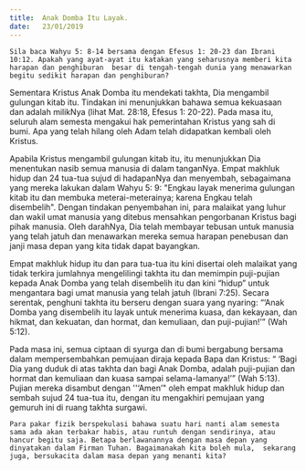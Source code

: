 ```yaml
---
title:  Anak Domba Itu Layak.
date:   23/01/2019
---
```


`Sila baca Wahyu 5: 8-14 bersama dengan Efesus 1: 20-23 dan Ibrani 10:12. Apakah yang ayat-ayat itu katakan yang seharusnya memberi kita harapan dan penghiburan  besar di tengah-tengah dunia yang menawarkan begitu sedikit harapan dan penghiburan?`

Sementara Kristus   Anak Domba itu  mendekati takhta, Dia mengambil gulungan kitab itu. Tindakan ini menunjukkan bahawa semua kekuasaan dan adalah milikNya (lihat Mat. 28:18,  Efesus 1: 20-22). Pada masa itu, seluruh alam semesta mengakui hak pemerintahan Kristus yang sah di bumi. Apa yang telah hilang oleh Adam telah didapatkan kembali oleh Kristus.

Apabila Kristus mengambil gulungan kitab itu, itu menunjukkan Dia menentukan nasib semua manusia  di dalam tanganNya. Empat makhluk hidup dan 24 tua-tua sujud di hadapanNya dan menyembah, sebagaimana yang mereka lakukan dalam Wahyu 5: 9: "Engkau layak menerima gulungan kitab itu dan membuka meterai-meterainya; karena Engkau telah disembelih". Dengan tindakan penyembahan ini, para malaikat yang luhur dan wakil umat manusia yang ditebus mensahkan pengorbanan Kristus bagi pihak manusia. Oleh darahNya, Dia telah membayar tebusan untuk manusia yang telah jatuh dan menawarkan mereka semua harapan penebusan dan janji masa depan yang kita tidak dapat bayangkan.

Empat makhluk hidup itu dan para tua-tua itu kini disertai oleh malaikat yang tidak terkira jumlahnya   mengelilingi takhta itu dan memimpin puji-pujian kepada Anak Domba yang telah disembelih itu dan kini “hidup” untuk mengantara bagi umat manusia yang telah jatuh (Ibrani 7:25). Secara serentak,  penghuni takhta itu berseru dengan suara yang nyaring: “‘Anak Domba yang disembelih itu layak untuk menerima kuasa, dan kekayaan, dan hikmat, dan kekuatan, dan hormat, dan kemuliaan, dan puji-pujian!’” (Wah 5:12).

Pada masa ini, semua ciptaan di syurga dan di bumi bergabung bersama dalam mempersembahkan pemujaan diraja kepada Bapa dan Kristus: “ ‘Bagi Dia yang duduk di atas takhta dan bagi Anak Domba, adalah puji-pujian dan hormat dan kemuliaan dan kuasa sampai selama-lamanya!’”  (Wah 5:13). Pujian mereka disambut dengan ''‘Amen’" oleh empat makhluk hidup dan sembah sujud 24  tua-tua itu, dengan itu mengakhiri   pemujaan yang gemuruh ini di ruang takhta surgawi.

`Para pakar fizik berspekulasi bahawa suatu hari nanti alam semesta sama ada akan terbakar habis, atau runtuh dengan sendirinya, atau hancur begitu saja. Betapa berlawanannya dengan masa depan yang dinyatakan dalam Firman Tuhan. Bagaimanakah kita boleh mula,  sekarang juga, bersukacita dalam masa depan yang menanti kita?`